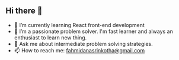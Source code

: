 ## Hi there 👋


- 🌱 I’m currently learning React front-end development
- 👯 I’m a passionate problem solver. I'm fast learner and always an enthusiast to learn new thing.
- 💬 Ask me about intermediate problem solving strategies.
- 📫 How to reach me: fahmidanasrinkotha@gmail.com


